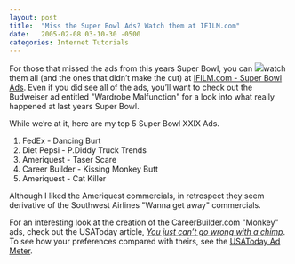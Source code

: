 ```yaml
---
layout: post
title:  "Miss the Super Bowl Ads? Watch them at IFILM.com"
date:   2005-02-08 03-10-30 -0500
categories: Internet Tutorials
---
```


For those that missed the ads from this years Super Bowl, you can [![][2]][2]watch them all (and the ones that didn’t make the cut) at [IFILM.com - Super Bowl Ads][2]. Even if you did see all of the ads, you’ll want to check out the Budweiser ad entitled "Wardrobe Malfunction" for a look into what really happened at last years Super Bowl.

While we’re at it, here are my top 5 Super Bowl XXIX Ads.

1.  FedEx - Dancing Burt
2.  Diet Pepsi - P.Diddy Truck Trends
3.  Ameriquest - Taser Scare
4.  Career Builder - Kissing Monkey Butt
5.  Ameriquest - Cat Killer

Although I liked the Ameriquest commercials, in retrospect they seem derivative of the Southwest Airlines "Wanna get away" commercials. 

For an interesting look at the creation of the CareerBuilder.com "Monkey" ads, check out the USAToday article, *[You just can’t go wrong with a chimp][3]*.  To see how your preferences compared with theirs, see the [USAToday Ad Meter][4]. 

 

 [x]: http://dyn.ifilm.com/superbowlads/
 [2]: http://dyn.ifilm.com/superbowlads/
 [3]: http://www.usatoday.com/money/advertising/admeter/2005-02-07-monkeys-usat_x.htm
 [4]: http://www.usatoday.com/money/advertising/admeter/2005-ad-meter-results-chart.htm

